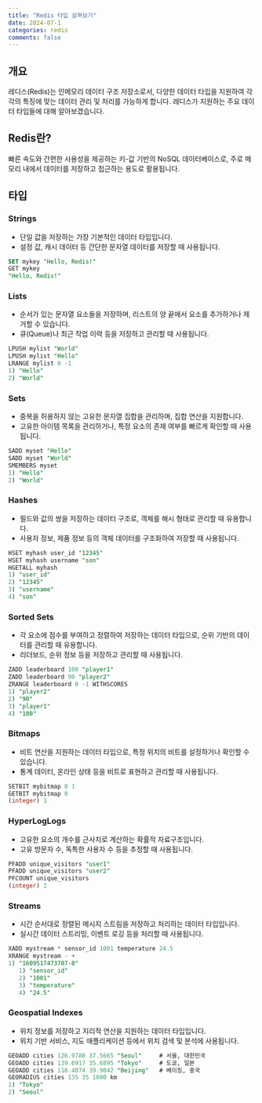 ```yaml
---
title: "Redis 타입 살펴보기"
date: 2024-07-1
categories: redis
comments: false
---
```


## 개요
레디스(Redis)는 인메모리 데이터 구조 저장소로서, 다양한 데이터 타입을 지원하여 각각의 특징에 맞는 데이터 관리 및 처리를 가능하게 합니다. 레디스가 지원하는 주요 데이터 타입들에 대해 알아보겠습니다.
## Redis란?
빠른 속도와 간편한 사용성을 제공하는 키-값 기반의 NoSQL 데이터베이스로, 주로 메모리 내에서 데이터를 저장하고 접근하는 용도로 활용됩니다.
## 타입
### Strings
- 단일 값을 저장하는 가장 기본적인 데이터 타입입니다.
- 설정 값, 캐시 데이터 등 간단한 문자열 데이터를 저장할 때 사용됩니다.
```sql
SET mykey "Hello, Redis!"
GET mykey
"Hello, Redis!"
```

### Lists
- 순서가 있는 문자열 요소들을 저장하며, 리스트의 양 끝에서 요소를 추가하거나 제거할 수 있습니다.
- 큐(Queue)나 최근 작업 이력 등을 저장하고 관리할 때 사용됩니다.
```sql
LPUSH mylist "World"
LPUSH mylist "Hello"
LRANGE mylist 0 -1
1) "Hello"
2) "World"
```

### Sets
- 중복을 허용하지 않는 고유한 문자열 집합을 관리하며, 집합 연산을 지원합니다.
- 고유한 아이템 목록을 관리하거나, 특정 요소의 존재 여부를 빠르게 확인할 때 사용됩니다.
```sql
SADD myset "Hello"
SADD myset "World"
SMEMBERS myset
1) "Hello"
2) "World"
```

### Hashes
- 필드와 값의 쌍을 저장하는 데이터 구조로, 객체를 해시 형태로 관리할 때 유용합니다.
- 사용자 정보, 제품 정보 등의 객체 데이터를 구조화하여 저장할 때 사용됩니다.
```sql
HSET myhash user_id "12345"
HSET myhash username "son"
HGETALL myhash
1) "user_id"
2) "12345"
3) "username"
4) "son"
```

### Sorted Sets
- 각 요소에 점수를 부여하고 정렬하여 저장하는 데이터 타입으로, 순위 기반의 데이터를 관리할 때 유용합니다.
- 리더보드, 순위 정보 등을 저장하고 관리할 때 사용됩니다.
```sql
ZADD leaderboard 100 "player1"
ZADD leaderboard 90 "player2"
ZRANGE leaderboard 0 -1 WITHSCORES
1) "player2"
2) "90"
3) "player1"
4) "100"
```

### Bitmaps
- 비트 연산을 지원하는 데이터 타입으로, 특정 위치의 비트를 설정하거나 확인할 수 있습니다.
- 통계 데이터, 온라인 상태 등을 비트로 표현하고 관리할 때 사용됩니다.
```sql
SETBIT mybitmap 0 1
GETBIT mybitmap 0
(integer) 1
```

### HyperLogLogs
- 고유한 요소의 개수를 근사치로 계산하는 확률적 자료구조입니다.
- 고유 방문자 수, 독특한 사용자 수 등을 추정할 때 사용됩니다.
```sql
PFADD unique_visitors "user1"
PFADD unique_visitors "user2"
PFCOUNT unique_visitors
(integer) 2
```

### Streams
- 시간 순서대로 정렬된 메시지 스트림을 저장하고 처리하는 데이터 타입입니다.
- 실시간 데이터 스트리밍, 이벤트 로깅 등을 처리할 때 사용됩니다.
```sql
XADD mystream * sensor_id 1001 temperature 24.5
XRANGE mystream - +
1) "1609517473707-0"
   1) "sensor_id"
   2) "1001"
   3) "temperature"
   4) "24.5"
```

### Geospatial Indexes
- 위치 정보를 저장하고 지리적 연산을 지원하는 데이터 타입입니다.
- 위치 기반 서비스, 지도 애플리케이션 등에서 위치 검색 및 분석에 사용됩니다.
```sql
GEOADD cities 126.9780 37.5665 "Seoul"     # 서울, 대한민국
GEOADD cities 139.6917 35.6895 "Tokyo"     # 도쿄, 일본
GEOADD cities 116.4074 39.9042 "Beijing"   # 베이징, 중국
GEORADIUS cities 135 35 1000 km
1) "Tokyo"
2) "Seoul"
```